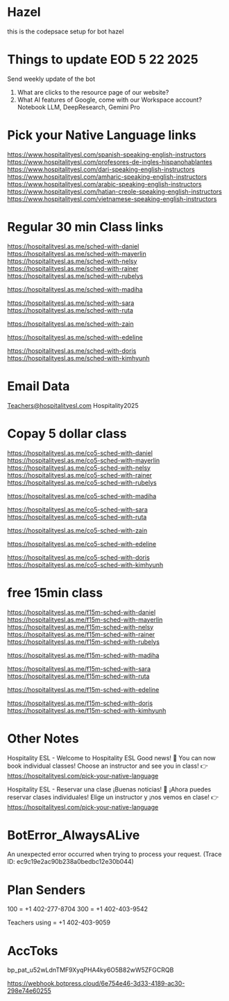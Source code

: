 # Hazel
this is the codepsace setup for bot hazel

# Things to update EOD 5 22 2025
Send weekly update of the bot
1. What are clicks to the resource page of our website?
2. What AI features of Google, come with our Workspace account? Notebook LLM, DeepResearch, Gemini Pro


# Pick your Native Language links

https://www.hospitalityesl.com/spanish-speaking-english-instructors
https://www.hospitalityesl.com/profesores-de-ingles-hispanohablantes
https://www.hospitalityesl.com/dari-speaking-english-instructors
https://www.hospitalityesl.com/amharic-speaking-english-instructors
https://www.hospitalityesl.com/arabic-speaking-english-instructors
https://www.hospitalityesl.com/hatian-creole-speaking-english-instructors
https://www.hospitalityesl.com/vietnamese-speaking-english-instructors

# Regular 30 min Class links

https://hospitalityesl.as.me/sched-with-daniel
https://hospitalityesl.as.me/sched-with-mayerlin
https://hospitalityesl.as.me/sched-with-nelsy
https://hospitalityesl.as.me/sched-with-rainer
https://hospitalityesl.as.me/sched-with-rubelys

https://hospitalityesl.as.me/sched-with-madiha

https://hospitalityesl.as.me/sched-with-sara
https://hospitalityesl.as.me/sched-with-ruta

https://hospitalityesl.as.me/sched-with-zain

https://hospitalityesl.as.me/sched-with-edeline

https://hospitalityesl.as.me/sched-with-doris
https://hospitalityesl.as.me/sched-with-kimhyunh

# Email Data

Teachers@hospitalityesl.com
Hospitality2025

# Copay 5 dollar class

https://hospitalityesl.as.me/co5-sched-with-daniel
https://hospitalityesl.as.me/co5-sched-with-mayerlin
https://hospitalityesl.as.me/co5-sched-with-nelsy
https://hospitalityesl.as.me/co5-sched-with-rainer
https://hospitalityesl.as.me/co5-sched-with-rubelys

https://hospitalityesl.as.me/co5-sched-with-madiha

https://hospitalityesl.as.me/co5-sched-with-sara
https://hospitalityesl.as.me/co5-sched-with-ruta

https://hospitalityesl.as.me/co5-sched-with-zain

https://hospitalityesl.as.me/co5-sched-with-edeline

https://hospitalityesl.as.me/co5-sched-with-doris
https://hospitalityesl.as.me/co5-sched-with-kimhyunh


# free 15min class
https://hospitalityesl.as.me/f15m-sched-with-daniel
https://hospitalityesl.as.me/f15m-sched-with-mayerlin
https://hospitalityesl.as.me/f15m-sched-with-nelsy
https://hospitalityesl.as.me/f15m-sched-with-rainer
https://hospitalityesl.as.me/f15m-sched-with-rubelys

https://hospitalityesl.as.me/f15m-sched-with-madiha

https://hospitalityesl.as.me/f15m-sched-with-sara
https://hospitalityesl.as.me/f15m-sched-with-ruta

https://hospitalityesl.as.me/f15m-sched-with-edeline

https://hospitalityesl.as.me/f15m-sched-with-doris
https://hospitalityesl.as.me/f15m-sched-with-kimhyunh

# Other Notes
Hospitality ESL - Welcome to Hospitality ESL
Good news! 🎉 You can now book individual classes! Choose an instructor and see you in class! 👉 https://hospitalityesl.com/pick-your-native-language

Hospitality ESL - Reservar una clase
¡Buenas noticias! 🎉 ¡Ahora puedes reservar clases individuales! Elige un instructor y ¡nos vemos en clase! 👉 https://hospitalityesl.com/pick-your-native-language


# BotError_AlwaysALive
An unexpected error occurred when trying to process your request. (Trace ID: ec9c19e2ac90b238a0bedbc12e30b044)

# Plan Senders
100 = +1 402-277-8704
300 = +1 402-403-9542

Teachers using = +1 402-403-9059

# AccToks
bp_pat_u52wLdnTMF9XyqPHA4ky6O5B82wW5ZFGCRQB

https://webhook.botpress.cloud/6e754e46-3d33-4189-ac30-298e74e60255


